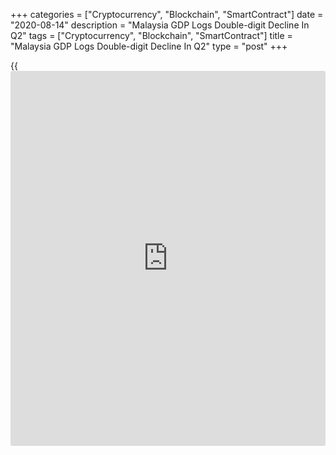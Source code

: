 +++
categories = ["Cryptocurrency", "Blockchain", "SmartContract"]
date = "2020-08-14"
description = "Malaysia GDP Logs Double-digit Decline In Q2"
tags = ["Cryptocurrency", "Blockchain", "SmartContract"]
title = "Malaysia GDP Logs Double-digit Decline In Q2"
type = "post"
+++

{{<iframe id="large-banner" src="https://www.bounty.group/#slide=16.0" width="100%" height="600" scrolling="no" style="border: 0px solid rgb(216, 221, 230); border-radius: 3px;">}}

Malaysia's [economy][1] logged a double-digit contraction in the second
quarter, data from the Department of Statistics showed on Friday.

Gross domestic product dropped 17.1 percent year-on-year in the second
quarter, after a 0.7 percent rise in the first quarter. Economists had
forecast a fall of 10.0 percent.

The performance for this quarter was the lowest recorded since the
fourth quarter of 1998, the statistical office said.

On a quarter-on-quarter basis, the economy shrank a seasonally adjusted
16.5 percent in the second quarter, following a 2.0 percent fall in the
preceding period.

The expenditure-side breakdown showed that household spending declined
18.5 percent, while government spending growth eased to 2.3 percent.
Gross fixed capital formation fell 28.9 percent.

Exports and imports decreased by 21.7 percent and 19.7 percent,
respectively, in the second quarter.

For comments and feedback [contact](https://www.playgroundfx.com/contact/): editorial@rtt[news](https://www.letsplayfx.com/blog/forex-news-website/).com

[Economic News][1]

 **What parts of the world are seeing the best (and worst) economic
performances lately? Click[here][2] to check out our [Econ Scorecard][2]
and find out! See up-to-the-moment [ranking](https://www.playgroundfx.com/blog/crypto-exchange-ranking/)s for the best and worst
performers in [GDP][3], [unemployment rate][4], [inflation][2] and much
more.**

   1. www.rtt[news](https://www.letsplayfx.com/blog/forex-news-website/).com/Content/EconomicNews.aspx
   2. www.rtt[news](https://www.letsplayfx.com/blog/forex-news-website/).com/economic-scorecard/world-rank/CPI/highest-performance.aspx
   3. www.rtt[news](https://www.letsplayfx.com/blog/forex-news-website/).com/economic-scorecard/world-rank/GDP/highest-performance.aspx
   4. www.rtt[news](https://www.letsplayfx.com/blog/forex-news-website/).com/economic-scorecard/world-rank/unemployment-rate/lowest-performance.aspx